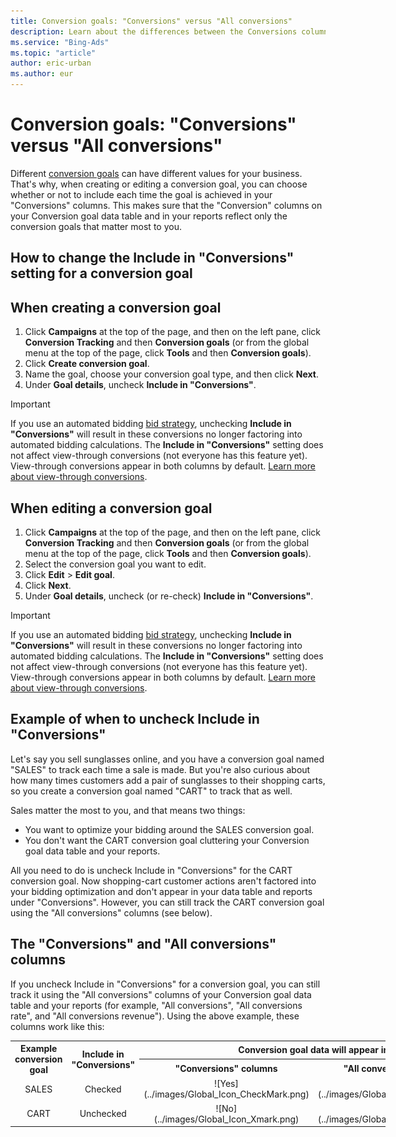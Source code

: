 ```yaml
---
title: Conversion goals: "Conversions" versus "All conversions"
description: Learn about the differences between the Conversions columns and the All conversions columns in the data table.
ms.service: "Bing-Ads"
ms.topic: "article"
author: eric-urban
ms.author: eur
---
```


# Conversion goals: "Conversions" versus "All conversions"

Different [conversion goals](./hlp_BA_CONC_UETv2CTGoalType.md) can have different values for your business. That's why, when creating or editing a conversion goal, you can choose whether or not to include each time the goal is achieved in your "Conversions" columns. This makes sure that the "Conversion" columns on your Conversion goal data table and in your reports reflect only the conversion goals that matter most to you.

## How to change the Include in "Conversions" setting for a conversion goal

## When creating a conversion goal
1. Click **Campaigns** at the top of the page, and then on the left pane, click **Conversion Tracking** and then **Conversion goals** (or from the global menu at the top of the page, click **Tools** and then **Conversion goals**).
1. Click **Create conversion goal**.
1. Name the goal, choose your conversion goal type, and then click **Next**.
1. Under **Goal details**, uncheck **Include in "Conversions"**.

> [!IMPORTANT]
> If you use an automated bidding [bid strategy](./hlp_BA_CONC_BidStrategy.md), unchecking **Include in "Conversions"** will result in these conversions no longer factoring into automated bidding calculations.
> The **Include in "Conversions"** setting does not affect view-through conversions (not everyone has this feature yet). View-through conversions appear in both columns by default. [Learn more about view-through conversions](./hlp_BA_CONC_ViewThroughConv.md).

## When editing a conversion goal
1. Click **Campaigns** at the top of the page, and then on the left pane, click **Conversion Tracking** and then **Conversion goals** (or from the global menu at the top of the page, click **Tools** and then **Conversion goals**).
1. Select the conversion goal you want to edit.
1. Click **Edit**&nbsp;&gt;&nbsp;**Edit goal**.
1. Click **Next**.
1. Under **Goal details**, uncheck (or re-check) **Include in "Conversions"**.

> [!IMPORTANT]
> If you use an automated bidding [bid strategy](./hlp_BA_CONC_BidStrategy.md), unchecking **Include in "Conversions"** will result in these conversions no longer factoring into automated bidding calculations.
> The **Include in "Conversions"** setting does not affect view-through conversions (not everyone has this feature yet). View-through conversions appear in both columns by default. [Learn more about view-through conversions](./hlp_BA_CONC_ViewThroughConv.md).

## Example of when to uncheck Include in "Conversions"

Let's say you sell sunglasses online, and you have a conversion goal named "SALES" to track each time a sale is made. But you're also curious about how many times customers add a pair of sunglasses to their shopping carts, so you create a conversion goal named "CART" to track that as well.

Sales matter the most to you, and that means two things:
- You want to optimize your bidding around the SALES conversion goal.
- You don't want the CART conversion goal cluttering your Conversion goal data table and your reports.

All you need to do is uncheck Include in "Conversions" for the CART conversion goal. Now shopping-cart customer actions aren't factored into your bidding optimization and don't appear in your data table and reports under "Conversions". However, you can still track the CART conversion goal using the "All conversions" columns (see below).

## The "Conversions" and "All conversions" columns

If you uncheck Include in "Conversions" for a conversion goal, you can still track it using the "All conversions" columns of your Conversion goal data table and your reports (for example, "All conversions", "All conversions rate", and "All conversions revenue"). Using the above example, these columns work like this:

<table style="min-width:600px;">
  <tr>
    <th scope="col" rowspan="2" style="text-align:center">Example conversion goal</th>
    <th scope="col" rowspan="2" style="text-align:center">Include in "Conversions"</th>
    <th scope="col" colspan="2" style="text-align:center">Conversion goal data will appear in</th>
  </tr>
  <tr>
    <th scope="col" style="text-align:center">"Conversions" columns</th>
    <th scope="col" style="text-align:center">"All conversions" columns</th>
  </tr>
  <tr>
    <td style="text-align:center">SALES</td>
    <td style="text-align:center">Checked</td>
    <td style="text-align:center;vertical-align:middle">
        ![Yes](../images/Global_Icon_CheckMark.png)
      </td>
    <td style="text-align:center;vertical-align:middle">
        ![Yes](../images/Global_Icon_CheckMark.png)
      </td>
  </tr>
  <tr>
    <td style="text-align:center">CART</td>
    <td style="text-align:center">Unchecked</td>
    <td style="text-align:center;vertical-align:middle">
        ![No](../images/Global_Icon_Xmark.png)
      </td>
    <td style="text-align:center;vertical-align:middle">
        ![Yes](../images/Global_Icon_CheckMark.png)
      </td>
  </tr>
</table>



